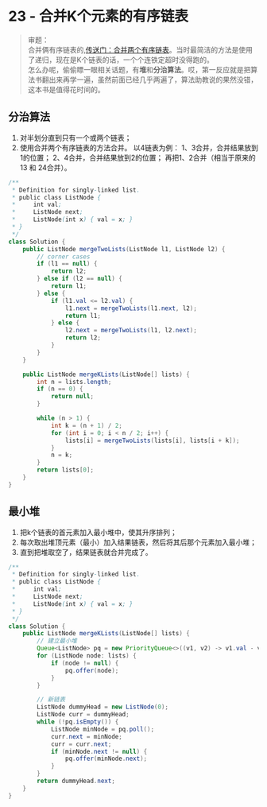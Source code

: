 # 23 - 合并K个元素的有序链表


>审题：  
合并俩有序链表的,[传送门：合并两个有序链表](https://leetcode-cn.com/problems/merge-two-sorted-lists/description/)。当时最简洁的方法是使用了递归，现在是K个链表的话，一个个连铁定超时没得跑的。  
怎么办呢，偷偷瞟一眼相关话题，有**堆**和**分治算法**。哎，第一反应就是把算法书翻出来再学一遍，虽然前面已经几乎两遍了，算法助教说的果然没错，这本书是值得花时间的。


## 分治算法
1. 对半划分直到只有一个或两个链表；
2. 使用合并两个有序链表的方法合并。
以4链表为例：
	1、3合并，合并结果放到1的位置；
	2、4合并，合并结果放到2的位置；
	再把1、2合并（相当于原来的13 和 24合并）。
```java
/**
 * Definition for singly-linked list.
 * public class ListNode {
 *     int val;
 *     ListNode next;
 *     ListNode(int x) { val = x; }
 * }
 */
class Solution {
    public ListNode mergeTwoLists(ListNode l1, ListNode l2) {
        // corner cases
        if (l1 == null) {
            return l2;
        } else if (l2 == null) {
            return l1;
        } else {
            if (l1.val <= l2.val) {
                l1.next = mergeTwoLists(l1.next, l2);
                return l1;
            } else {
                l2.next = mergeTwoLists(l1, l2.next);
                return l2;
            }
        }
    }

    public ListNode mergeKLists(ListNode[] lists) {
        int n = lists.length;
        if (n == 0) {
            return null;
        }

        while (n > 1) {
            int k = (n + 1) / 2;
            for (int i = 0; i < n / 2; i++) {
                lists[i] = mergeTwoLists(lists[i], lists[i + k]);
            }
            n = k;
        }
        return lists[0];
    }
}
```


## 最小堆
1. 把k个链表的首元素加入最小堆中，使其升序排列；
2. 每次取出堆顶元素（最小）加入结果链表，然后将其后那个元素加入最小堆；
3. 直到把堆取空了，结果链表就合并完成了。

```java
/**
 * Definition for singly-linked list.
 * public class ListNode {
 *     int val;
 *     ListNode next;
 *     ListNode(int x) { val = x; }
 * }
 */
class Solution {
    public ListNode mergeKLists(ListNode[] lists) {
        // 建立最小堆
        Queue<ListNode> pq = new PriorityQueue<>((v1, v2) -> v1.val - v2.val);
        for (ListNode node: lists) {
            if (node != null) {
                pq.offer(node);
            }
        }

        // 新链表
        ListNode dummyHead = new ListNode(0);
        ListNode curr = dummyHead;
        while (!pq.isEmpty()) {
            ListNode minNode = pq.poll();
            curr.next = minNode;
            curr = curr.next;
            if (minNode.next != null) {
                pq.offer(minNode.next);
            }
        }
        return dummyHead.next;
    }
}

```